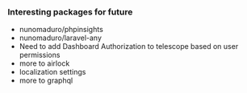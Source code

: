 ### Interesting packages for future
- nunomaduro/phpinsights
- nunomaduro/laravel-any
- Need to add Dashboard Authorization to telescope based on user permissions
- more to airlock
- localization settings
- more to graphql
